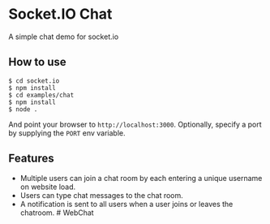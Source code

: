 
# Socket.IO Chat

A simple chat demo for socket.io

## How to use

```
$ cd socket.io
$ npm install
$ cd examples/chat
$ npm install
$ node .
```

And point your browser to `http://localhost:3000`. Optionally, specify
a port by supplying the `PORT` env variable.

## Features

- Multiple users can join a chat room by each entering a unique username
on website load.
- Users can type chat messages to the chat room.
- A notification is sent to all users when a user joins or leaves
the chatroom.
#   W e b C h a t  
 